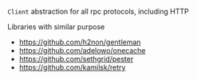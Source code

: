 `Client` abstraction for all rpc protocols, including HTTP

Libraries with similar purpose

* https://github.com/h2non/gentleman
* https://github.com/adelowo/onecache
* https://github.com/sethgrid/pester
* https://github.com/kamilsk/retry
